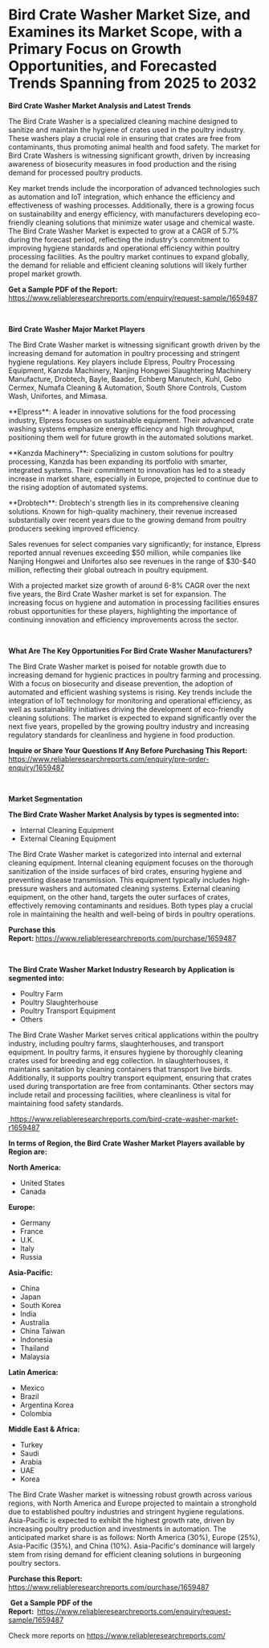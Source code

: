 <p><h1>Bird Crate Washer Market Size, and Examines its Market Scope, with a Primary Focus on Growth Opportunities, and Forecasted Trends Spanning from 2025 to 2032</h1></p><p><strong>Bird Crate Washer Market Analysis and Latest Trends</strong></p>
<p><p>The Bird Crate Washer is a specialized cleaning machine designed to sanitize and maintain the hygiene of crates used in the poultry industry. These washers play a crucial role in ensuring that crates are free from contaminants, thus promoting animal health and food safety. The market for Bird Crate Washers is witnessing significant growth, driven by increasing awareness of biosecurity measures in food production and the rising demand for processed poultry products.</p><p>Key market trends include the incorporation of advanced technologies such as automation and IoT integration, which enhance the efficiency and effectiveness of washing processes. Additionally, there is a growing focus on sustainability and energy efficiency, with manufacturers developing eco-friendly cleaning solutions that minimize water usage and chemical waste. The Bird Crate Washer Market is expected to grow at a CAGR of 5.7% during the forecast period, reflecting the industry's commitment to improving hygiene standards and operational efficiency within poultry processing facilities. As the poultry market continues to expand globally, the demand for reliable and efficient cleaning solutions will likely further propel market growth.</p></p>
<p><strong>Get a Sample PDF of the Report:&nbsp;</strong> <a href="https://www.reliableresearchreports.com/enquiry/request-sample/1659487?utm_campaign=1558&utm_medium=2&utm_source=Github&utm_content=ia&utm_term=23032025&utm_id=bird-crate-washer">https://www.reliableresearchreports.com/enquiry/request-sample/1659487</a></p>
<p>&nbsp;</p>
<p><strong>Bird Crate Washer Major Market Players</strong></p>
<p><p>The Bird Crate Washer market is witnessing significant growth driven by the increasing demand for automation in poultry processing and stringent hygiene regulations. Key players include Elpress, Poultry Processing Equipment, Kanzda Machinery, Nanjing Hongwei Slaughtering Machinery Manufacture, Drobtech, Bayle, Baader, Echberg Manutech, Kuhl, Gebo Cermex, Numafa Cleaning & Automation, South Shore Controls, Custom Wash, Unifortes, and Mimasa.</p><p>**Elpress**: A leader in innovative solutions for the food processing industry, Elpress focuses on sustainable equipment. Their advanced crate washing systems emphasize energy efficiency and high throughput, positioning them well for future growth in the automated solutions market.</p><p>**Kanzda Machinery**: Specializing in custom solutions for poultry processing, Kanzda has been expanding its portfolio with smarter, integrated systems. Their commitment to innovation has led to a steady increase in market share, especially in Europe, projected to continue due to the rising adoption of automated systems.</p><p>**Drobtech**: Drobtech's strength lies in its comprehensive cleaning solutions. Known for high-quality machinery, their revenue increased substantially over recent years due to the growing demand from poultry producers seeking improved efficiency.</p><p>Sales revenues for select companies vary significantly; for instance, Elpress reported annual revenues exceeding $50 million, while companies like Nanjing Hongwei and Unifortes also see revenues in the range of $30-$40 million, reflecting their global outreach in poultry equipment. </p><p>With a projected market size growth of around 6-8% CAGR over the next five years, the Bird Crate Washer market is set for expansion. The increasing focus on hygiene and automation in processing facilities ensures robust opportunities for these players, highlighting the importance of continuing innovation and efficiency improvements across the sector.</p></p>
<p>&nbsp;</p>
<p><strong>What Are The Key Opportunities For Bird Crate Washer Manufacturers?</strong></p>
<p><p>The Bird Crate Washer market is poised for notable growth due to increasing demand for hygienic practices in poultry farming and processing. With a focus on biosecurity and disease prevention, the adoption of automated and efficient washing systems is rising. Key trends include the integration of IoT technology for monitoring and operational efficiency, as well as sustainability initiatives driving the development of eco-friendly cleaning solutions. The market is expected to expand significantly over the next five years, propelled by the growing poultry industry and increasing regulatory standards for cleanliness and hygiene in food production.</p></p>
<p><strong>Inquire or Share Your Questions If Any Before Purchasing This Report:</strong> <a href="https://www.reliableresearchreports.com/enquiry/pre-order-enquiry/1659487?utm_campaign=1558&utm_medium=2&utm_source=Github&utm_content=ia&utm_term=23032025&utm_id=bird-crate-washer">https://www.reliableresearchreports.com/enquiry/pre-order-enquiry/1659487</a></p>
<p>&nbsp;</p>
<p><strong>Market Segmentation</strong></p>
<p><strong>The Bird Crate Washer Market Analysis by types is segmented into:</strong></p>
<p><ul><li>Internal Cleaning Equipment</li><li>External Cleaning Equipment</li></ul></p>
<p><p>The Bird Crate Washer market is categorized into internal and external cleaning equipment. Internal cleaning equipment focuses on the thorough sanitization of the inside surfaces of bird crates, ensuring hygiene and preventing disease transmission. This equipment typically includes high-pressure washers and automated cleaning systems. External cleaning equipment, on the other hand, targets the outer surfaces of crates, effectively removing contaminants and residues. Both types play a crucial role in maintaining the health and well-being of birds in poultry operations.</p></p>
<p><strong>Purchase this Report:&nbsp;</strong><a href="https://www.reliableresearchreports.com/purchase/1659487?utm_campaign=1558&utm_medium=2&utm_source=Github&utm_content=ia&utm_term=23032025&utm_id=bird-crate-washer">https://www.reliableresearchreports.com/purchase/1659487</a></p>
<p>&nbsp;</p>
<p><strong>The Bird Crate Washer Market Industry Research by Application is segmented into:</strong></p>
<p><ul><li>Poultry Farm</li><li>Poultry Slaughterhouse</li><li>Poultry Transport Equipment</li><li>Others</li></ul></p>
<p><p>The Bird Crate Washer Market serves critical applications within the poultry industry, including poultry farms, slaughterhouses, and transport equipment. In poultry farms, it ensures hygiene by thoroughly cleaning crates used for breeding and egg collection. In slaughterhouses, it maintains sanitation by cleaning containers that transport live birds. Additionally, it supports poultry transport equipment, ensuring that crates used during transportation are free from contaminants. Other sectors may include retail and processing facilities, where cleanliness is vital for maintaining food safety standards.</p></p>
<p><a href="https://www.reliableresearchreports.com/bird-crate-washer-market-r1659487?utm_campaign=1558&utm_medium=2&utm_source=Github&utm_content=ia&utm_term=23032025&utm_id=bird-crate-washer">&nbsp;https://www.reliableresearchreports.com/bird-crate-washer-market-r1659487</a></p>
<p><strong>In terms of Region, the Bird Crate Washer Market Players available by Region are:</strong></p>
<p>
    <p> <strong> North America: </strong>
        <ul>
            <li>United States</li>
            <li>Canada</li>
        </ul>
        </p> 
    <p> <strong> Europe: </strong>
        <ul>
            <li>Germany</li>
            <li>France</li>
            <li>U.K.</li>
            <li>Italy</li>
            <li>Russia</li>
        </ul>
        </p> 
    <p> <strong> Asia-Pacific: </strong>
        <ul>
            <li>China</li>
            <li>Japan</li>
            <li>South Korea</li>
            <li>India</li>
            <li>Australia</li>
            <li>China Taiwan</li>
            <li>Indonesia</li>
            <li>Thailand</li>
            <li>Malaysia</li>
        </ul>
        </p> 
    <p> <strong> Latin America: </strong>
        <ul>
            <li>Mexico</li>
            <li>Brazil</li>
            <li>Argentina Korea</li>
            <li>Colombia</li>
        </ul>
        </p> 
    <p> <strong> Middle East & Africa: </strong>
        <ul>
            <li>Turkey</li>
            <li>Saudi</li>
            <li>Arabia</li>
            <li>UAE</li>
            <li>Korea</li>
        </ul>
    </p>
    </p>
<p><p>The Bird Crate Washer market is witnessing robust growth across various regions, with North America and Europe projected to maintain a stronghold due to established poultry industries and stringent hygiene regulations. Asia-Pacific is expected to exhibit the highest growth rate, driven by increasing poultry production and investments in automation. The anticipated market share is as follows: North America (30%), Europe (25%), Asia-Pacific (35%), and China (10%). Asia-Pacific's dominance will largely stem from rising demand for efficient cleaning solutions in burgeoning poultry sectors.</p></p>
<p><strong>Purchase this Report: </strong><a href="https://www.reliableresearchreports.com/purchase/1659487?utm_campaign=1558&utm_medium=2&utm_source=Github&utm_content=ia&utm_term=23032025&utm_id=bird-crate-washer">https://www.reliableresearchreports.com/purchase/1659487</a></p>
<p>&nbsp;<strong>Get a Sample PDF of the Report:&nbsp;&nbsp;</strong><a href="https://www.reliableresearchreports.com/enquiry/request-sample/1659487?utm_campaign=1558&utm_medium=2&utm_source=Github&utm_content=ia&utm_term=23032025&utm_id=bird-crate-washer">https://www.reliableresearchreports.com/enquiry/request-sample/1659487</a></p>
<p><strong></strong></p>
<p>Check more reports on <a href="https://www.reliableresearchreports.com/?utm_campaign=1558&utm_medium=2&utm_source=Github&utm_content=ia&utm_term=23032025&utm_id=bird-crate-washer">https://www.reliableresearchreports.com/</a></p>